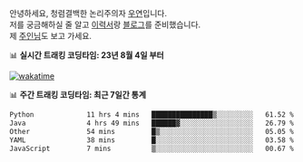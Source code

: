 안녕하세요, 청렴결백한 논리주의자 [우연](https://dev-wooyeon.github.io/quiz-app/)입니다.  
저를 궁금해하실 줄 알고 [이력서](https://ieunune.notion.site/d836ecc9172144d4b39f185b89f16a62)랑 [블로그](https://notion-blog-ieunune.vercel.app)를 준비했습니다.  
제 [주인님](https://www.instagram.com/lovely_hiru_hari_s2/)도 보고 가세요.


📊 **실시간 트래킹 코딩타임: 23년 8월 4일 부터**  

[![wakatime](https://wakatime.com/badge/user/099dd627-fdab-4072-b87a-fa91c7a76d8d.svg?style=for-the-badge)](https://wakatime.com/@099dd627-fdab-4072-b87a-fa91c7a76d8d)

📊 **주간 트래킹 코딩타임: 최근 7일간 통계**

<!--START_SECTION:waka-->

```txt
Python             11 hrs 4 mins   ███████████████▒░░░░░░░░░   61.52 %
Java               4 hrs 49 mins   ██████▓░░░░░░░░░░░░░░░░░░   26.79 %
Other              54 mins         █▒░░░░░░░░░░░░░░░░░░░░░░░   05.05 %
YAML               38 mins         █░░░░░░░░░░░░░░░░░░░░░░░░   03.58 %
JavaScript         7 mins          ▒░░░░░░░░░░░░░░░░░░░░░░░░   00.67 %
```

<!--END_SECTION:waka-->

<!-- ![](./profile-3d-contrib/profile-night-view.svg)-->
